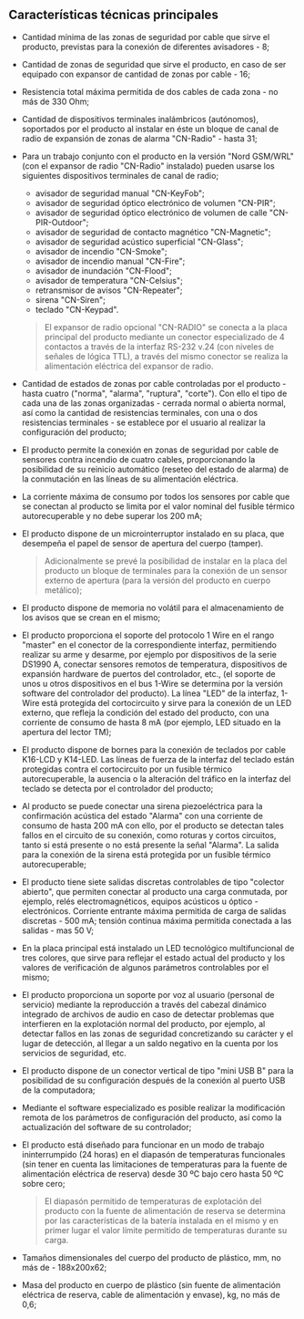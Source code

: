 ## Características técnicas principales

* Cantidad mínima de las zonas de seguridad por cable que sirve el producto, previstas para la conexión de diferentes avisadores - 8;

* Cantidad de zonas de seguridad que sirve el producto, en caso de ser equipado con expansor de cantidad de zonas por cable - 16;

* Resistencia total máxima permitida de dos cables de cada zona - no más de 330 Ohm;

* Cantidad de dispositivos terminales inalámbricos (autónomos), soportados por el producto al instalar en éste un bloque de canal de radio de expansión de zonas de alarma "CN-Radio" - hasta 31;

* Para un trabajo conjunto con el producto en la versión "Nord GSM/WRL" (con el expansor de radio "CN-Radio" instalado) pueden usarse los siguientes dispositivos terminales de canal de radio;

	- 	avisador de seguridad manual "CN-KeyFob";
	- 	avisador de seguridad óptico electrónico de volumen "CN-PIR";
	- 	avisador de seguridad óptico electrónico de volumen de calle "CN-PIR-Outdoor";
	- 	avisador de seguridad de contacto magnético "CN-Magnetic";
	- 	avisador de seguridad acústico superficial "CN-Glass";
	- 	avisador de incendio "CN-Smoke";
	- 	avisador de incendio manual "CN-Fire";
	- 	avisador de inundación "CN-Flood";
	- 	avisador de temperatura "CN-Celsius";
	- 	retransmisor de avisos "CN-Repeater";
	- 	sirena "CN-Siren";
	- 	teclado "CN-Keypad".


	> El expansor de radio opcional "CN-RADIO" se conecta a la placa principal del producto mediante un conector especializado de 4 contactos a través de la interfaz RS-232 v.24 (con niveles de señales de lógica TTL), a través del mismo conector se realiza la alimentación eléctrica del expansor de radio.

* Cantidad de estados de zonas por cable controladas por el producto - hasta cuatro ("norma", "alarma", "ruptura", "corte"). Con ello el tipo de cada una de las zonas organizadas - cerrada normal o abierta normal, así como la cantidad de resistencias terminales, con una o dos resistencias terminales - se establece por el usuario al realizar la configuración del producto;
* El producto permite la conexión en zonas de seguridad por cable de sensores contra incendio de cuatro cables, proporcionando la posibilidad de su reinicio automático (reseteo del estado de alarma) de la conmutación en las líneas de su alimentación eléctrica.
* La corriente máxima de consumo por todos los sensores por cable que se conectan al producto se limita por el valor nominal del fusible térmico autorecuperable y no debe superar los 200 mA;
* El producto dispone de un microinterruptor instalado en su placa, que desempeña el papel de sensor de apertura del cuerpo (tamper).


	> Adicionalmente se prevé la posibilidad de instalar en la placa del producto un bloque de terminales para la conexión de un sensor externo de apertura (para la versión del producto en cuerpo metálico);
	
* El producto dispone de memoria no volátil para el almacenamiento de los avisos que se crean en el mismo;
* El producto proporciona el soporte del protocolo 1 Wire en el rango "master" en el conector de la correspondiente interfaz, permitiendo realizar su arme y desarme, por ejemplo por dispositivos de la serie DS1990 A, conectar sensores remotos de temperatura, dispositivos de expansión hardware de puertos del controlador, etc., (el soporte de unos u otros dispositivos en el bus 1-Wire se determina por la versión software del controlador del producto). La línea "LED" de la interfaz, 1-Wire está protegida del cortocircuito y sirve para la conexión de un LED externo, que refleja la condición del estado del producto, con una corriente de consumo de hasta 8 mA (por ejemplo, LED situado en la apertura del lector TM);
* El producto dispone de bornes para la conexión de teclados por cable K16-LCD y K14-LED. Las líneas de fuerza de la interfaz del teclado están protegidas contra el cortocircuito por un fusible térmico autorecuperable, la ausencia o la alteración del tráfico en la interfaz del teclado se detecta por el controlador del producto;
* Al producto se puede conectar una sirena piezoeléctrica para la confirmación acústica del estado "Alarma" con una corriente de consumo de hasta 200 mA con ello, por el producto se detectan tales fallos en el circuito de su conexión, como roturas y cortos circuitos, tanto si está presente o no está presente la señal "Alarma". La salida para la conexión de la sirena está protegida por un fusible térmico autorecuperable;
* El producto tiene siete salidas discretas controlables de tipo "colector abierto", que permiten conectar al producto una carga conmutada, por ejemplo, relés electromagnéticos, equipos acústicos u óptico - electrónicos. Corriente entrante máxima permitida de carga de salidas discretas - 500 mA; tensión continua máxima permitida conectada a las salidas - mas 50 V;
* En la placa principal está instalado un LED tecnológico multifuncional de tres colores, que sirve para reflejar el estado actual del producto y los valores de verificación de algunos parámetros controlables por el mismo;
* El producto proporciona un soporte por voz al usuario (personal de servicio) mediante la reproducción a través del cabezal dinámico integrado de archivos de audio en caso de detectar problemas que interfieren en la explotación normal del producto, por ejemplo, al detectar fallos en las zonas de seguridad concretizando su carácter y el lugar de detección, al llegar a un saldo negativo en la cuenta por los servicios de seguridad, etc.
* El producto dispone de un conector vertical de tipo "mini USB B" para la posibilidad de su configuración después de la conexión al puerto USB de la computadora;
* Mediante el software especializado es posible realizar la modificación remota de los parámetros de configuración del producto, así como la actualización del software de su controlador;
* El producto está diseñado para funcionar en un modo de trabajo ininterrumpido (24 horas) en el diapasón de temperaturas funcionales (sin tener en cuenta las limitaciones de temperaturas para la fuente de alimentación eléctrica de reserva) desde 30 ºC bajo cero hasta 50 ºC sobre cero;

	> El diapasón permitido de temperaturas de explotación del producto con la fuente de alimentación de reserva se determina por las características de la batería instalada en el mismo y en primer lugar el valor límite permitido de temperaturas durante su carga.

* Tamaños dimensionales del cuerpo del producto de plástico, mm, no más de - 188x200x62;
* Masa del producto en cuerpo de plástico (sin fuente de alimentación eléctrica de reserva, cable de alimentación y envase), kg, no más de 0,6;